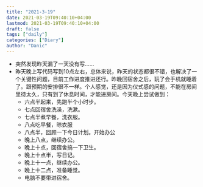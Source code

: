 ```yaml
---
title: "2021-3-19"
date: 2021-03-19T09:40:10+04:00
lastmod: 2021-03-19T09:40:10+04:00
draft: false
tags: ["daily"]
categories: ["Diary"]
author: "Danic"
---
```


- 突然发现昨天漏了一天没有写……
- 昨天晚上写代码写到10点左右，总体来说，昨天的状态都很不错，也解决了一个关键性问题，目前工作进度推进还行。昨晚回宿舍之后，玩了会手机就睡着了。跟预期的安排很不一样。个人感觉，还是因为仪式感的问题，不能在房间里待太久，只有到了休息时间，才能进房间。今天晚上尝试做到：
  - 六点半起来，先跑半个小时步。
  - 七点回宿舍洗澡，洗漱。
  - 七点半煮早餐，洗衣服。
  - 八点吃早餐，晾衣服
  - 八点半，回顾一下今日计划。开始办公
  - 晚上八点，继续办公。
  - 晚上十点，回宿舍搞一下卫生。
  - 晚上十点半，写日记。
  - 晚上十一点，继续办公。
  - 晚上十二点，准备睡觉。
  - 电脑不要带进宿舍。